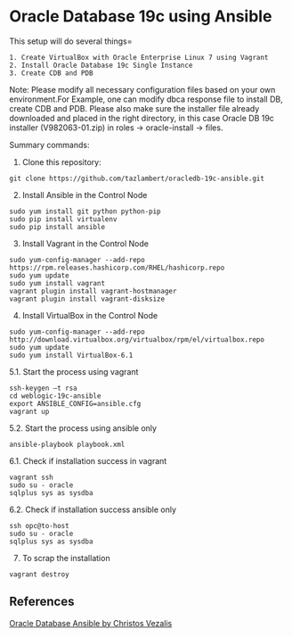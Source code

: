 # Oracle Database 19c using Ansible

This setup will do several things=
```
1. Create VirtualBox with Oracle Enterprise Linux 7 using Vagrant
2. Install Oracle Database 19c Single Instance
3. Create CDB and PDB
```
Note: Please modify all necessary configuration files based on your own environment.For Example, one can modify dbca response file to install DB, create CDB and PDB. Please also make sure the installer file already downloaded and placed in the right directory, in this case Oracle DB 19c installer (V982063-01.zip) in roles -> oracle-install -> files.

Summary commands: 

1. Clone this repository:
```
git clone https://github.com/tazlambert/oracledb-19c-ansible.git
```   
2. Install Ansible in the Control Node
```
sudo yum install git python python-pip
sudo pip install virtualenv
sudo pip install ansible
```
3. Install Vagrant in the Control Node
```
sudo yum-config-manager --add-repo https://rpm.releases.hashicorp.com/RHEL/hashicorp.repo
sudo yum update
sudo yum install vagrant
vagrant plugin install vagrant-hostmanager
vagrant plugin install vagrant-disksize
```
4. Install VirtualBox in the Control Node 
```
sudo yum-config-manager --add-repo http://download.virtualbox.org/virtualbox/rpm/el/virtualbox.repo
sudo yum update
sudo yum install VirtualBox-6.1
```
5.1. Start the process using vagrant
```
ssh-keygen –t rsa
cd weblogic-19c-ansible
export ANSIBLE_CONFIG=ansible.cfg
vagrant up
```
5.2. Start the process using ansible only
```
ansible-playbook playbook.xml
```
6.1. Check if installation success in vagrant 
```
vagrant ssh
sudo su - oracle
sqlplus sys as sysdba
```
6.2. Check if installation success ansible only
```
ssh opc@to-host
sudo su - oracle
sqlplus sys as sysdba
```
7. To scrap the installation
```
vagrant destroy
```


## References ##

[Oracle Database Ansible by Christos Vezalis](https://github.com/cvezalis/oracledb-ansible)
